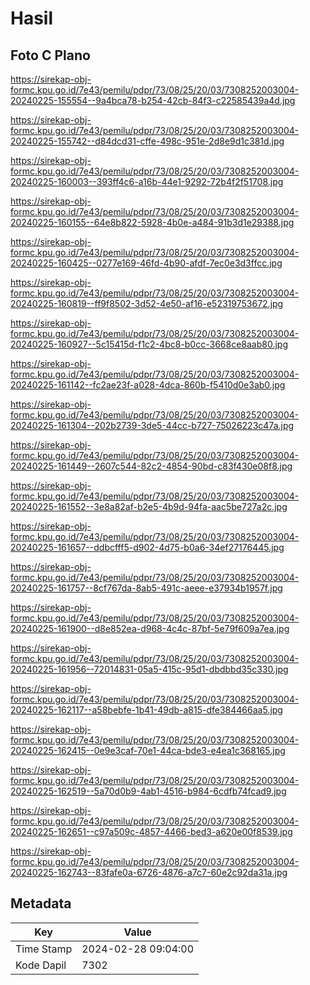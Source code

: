 # Hasil

## Foto C Plano

https://sirekap-obj-formc.kpu.go.id/7e43/pemilu/pdpr/73/08/25/20/03/7308252003004-20240225-155554--9a4bca78-b254-42cb-84f3-c22585439a4d.jpg

https://sirekap-obj-formc.kpu.go.id/7e43/pemilu/pdpr/73/08/25/20/03/7308252003004-20240225-155742--d84dcd31-cffe-498c-951e-2d8e9d1c381d.jpg

https://sirekap-obj-formc.kpu.go.id/7e43/pemilu/pdpr/73/08/25/20/03/7308252003004-20240225-160003--393ff4c6-a16b-44e1-9292-72b4f2f51708.jpg

https://sirekap-obj-formc.kpu.go.id/7e43/pemilu/pdpr/73/08/25/20/03/7308252003004-20240225-160155--64e8b822-5928-4b0e-a484-91b3d1e29388.jpg

https://sirekap-obj-formc.kpu.go.id/7e43/pemilu/pdpr/73/08/25/20/03/7308252003004-20240225-160425--0277e169-46fd-4b90-afdf-7ec0e3d3ffcc.jpg

https://sirekap-obj-formc.kpu.go.id/7e43/pemilu/pdpr/73/08/25/20/03/7308252003004-20240225-160819--ff9f8502-3d52-4e50-af16-e52319753672.jpg

https://sirekap-obj-formc.kpu.go.id/7e43/pemilu/pdpr/73/08/25/20/03/7308252003004-20240225-160927--5c15415d-f1c2-4bc8-b0cc-3668ce8aab80.jpg

https://sirekap-obj-formc.kpu.go.id/7e43/pemilu/pdpr/73/08/25/20/03/7308252003004-20240225-161142--fc2ae23f-a028-4dca-860b-f5410d0e3ab0.jpg

https://sirekap-obj-formc.kpu.go.id/7e43/pemilu/pdpr/73/08/25/20/03/7308252003004-20240225-161304--202b2739-3de5-44cc-b727-75026223c47a.jpg

https://sirekap-obj-formc.kpu.go.id/7e43/pemilu/pdpr/73/08/25/20/03/7308252003004-20240225-161449--2607c544-82c2-4854-90bd-c83f430e08f8.jpg

https://sirekap-obj-formc.kpu.go.id/7e43/pemilu/pdpr/73/08/25/20/03/7308252003004-20240225-161552--3e8a82af-b2e5-4b9d-94fa-aac5be727a2c.jpg

https://sirekap-obj-formc.kpu.go.id/7e43/pemilu/pdpr/73/08/25/20/03/7308252003004-20240225-161657--ddbcfff5-d902-4d75-b0a6-34ef27176445.jpg

https://sirekap-obj-formc.kpu.go.id/7e43/pemilu/pdpr/73/08/25/20/03/7308252003004-20240225-161757--8cf767da-8ab5-491c-aeee-e37934b1957f.jpg

https://sirekap-obj-formc.kpu.go.id/7e43/pemilu/pdpr/73/08/25/20/03/7308252003004-20240225-161900--d8e852ea-d968-4c4c-87bf-5e79f609a7ea.jpg

https://sirekap-obj-formc.kpu.go.id/7e43/pemilu/pdpr/73/08/25/20/03/7308252003004-20240225-161956--72014831-05a5-415c-95d1-dbdbbd35c330.jpg

https://sirekap-obj-formc.kpu.go.id/7e43/pemilu/pdpr/73/08/25/20/03/7308252003004-20240225-162117--a58bebfe-1b41-49db-a815-dfe384466aa5.jpg

https://sirekap-obj-formc.kpu.go.id/7e43/pemilu/pdpr/73/08/25/20/03/7308252003004-20240225-162415--0e9e3caf-70e1-44ca-bde3-e4ea1c368165.jpg

https://sirekap-obj-formc.kpu.go.id/7e43/pemilu/pdpr/73/08/25/20/03/7308252003004-20240225-162519--5a70d0b9-4ab1-4516-b984-6cdfb74fcad9.jpg

https://sirekap-obj-formc.kpu.go.id/7e43/pemilu/pdpr/73/08/25/20/03/7308252003004-20240225-162651--c97a509c-4857-4466-bed3-a620e00f8539.jpg

https://sirekap-obj-formc.kpu.go.id/7e43/pemilu/pdpr/73/08/25/20/03/7308252003004-20240225-162743--83fafe0a-6726-4876-a7c7-60e2c92da31a.jpg


## Metadata

| Key        | Value               |
| ---------- | ------------------- |
| Time Stamp | 2024-02-28 09:04:00 |
| Kode Dapil | 7302                |



